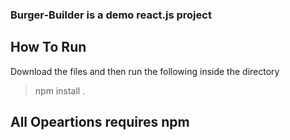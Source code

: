 ### Burger-Builder is a demo react.js project
 
## How To Run
 Download the files and then run the following inside the directory
 > npm install .
 
 ## All Opeartions requires npm 
